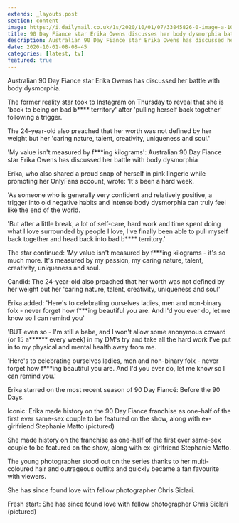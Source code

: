 ```yaml
---
extends: _layouts.post
section: content
image: https://i.dailymail.co.uk/1s/2020/10/01/07/33845826-0-image-a-107_1601535481742.jpg 
title: 90 Day Fiance star Erika Owens discusses her body dysmorphia battle 
description: Australian 90 Day Fiance star Erika Owens has discussed her battle with body dysmorphia. 
date: 2020-10-01-08-08-45 
categories: [latest, tv] 
featured: true 
--- 
```

Australian 90 Day Fiance star Erika Owens has discussed her battle with body dysmorphia.

The former reality star took to Instagram on Thursday to reveal that she is 'back to being on bad b**** territory' after 'pulling herself back together' following a trigger.

The 24-year-old also preached that her worth was not defined by her weight but her 'caring nature, talent, creativity, uniqueness and soul.' 

'My value isn't measured by f***ing kilograms': Australian 90 Day Fiance star Erika Owens has discussed her battle with body dysmorphia

Erika, who also shared a proud snap of herself in pink lingerie while promoting her OnlyFans account, wrote: '⁣⁣It's been a hard week.

'As someone who is generally very confident and relatively positive, a trigger into old negative habits and intense body dysmorphia can truly feel like the end of the world.

'But after a little break, a lot of self-care, hard work and time spent doing what I love surrounded by people I love, I've finally been able to pull myself back together and head back into bad b**** territory.'

The star continued: 'My value isn't measured by f***ing kilograms - it's so much more. It's measured by my passion, my caring nature, talent, creativity, uniqueness and soul.

Candid: The 24-year-old also preached that her worth was not defined by her weight but her 'caring nature, talent, creativity, uniqueness and soul'

Erika added: 'Here's to celebrating ourselves ladies, men and non-binary folx - never forget how f***ing beautiful you are. And I'd you ever do, let me know so I can remind you'

'BUT even so - I'm still a babe, and I won't allow some anonymous coward (or 15 a****** every week) in my DM's try and take all the hard work I've put in to my physical and mental health away from me.

'Here's to celebrating ourselves ladies, men and non-binary folx - never forget how f***ing beautiful you are. And I'd you ever do, let me know so I can remind you.'

Erika starred on the most recent season of 90 Day Fiancé: Before the 90 Days.

Iconic: Erika made history on the 90 Day Fiance franchise as one-half of the first ever same-sex couple to be featured on the show, along with ex-girlfriend Stephanie Matto (pictured)

She made history on the franchise as one-half of the first ever same-sex couple to be featured on the show, along with ex-girlfriend Stephanie Matto.

The young photographer stood out on the series thanks to her multi-coloured hair and outrageous outfits and quickly became a fan favourite with viewers.

She has since found love with fellow photographer Chris Siclari.

Fresh start: She has since found love with fellow photographer Chris Siclari (pictured)

